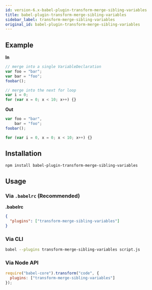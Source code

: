 ```yaml
---
id: version-6.x-babel-plugin-transform-merge-sibling-variables
title: babel-plugin-transform-merge-sibling-variables
sidebar_label: transform-merge-sibling-variables
original_id: babel-plugin-transform-merge-sibling-variables
---
```


## Example

**In**

```javascript
// merge into a single VariableDeclaration
var foo = "bar";
var bar = "foo";
foobar();

// merge into the next for loop
var i = 0;
for (var x = 0; x < 10; x++) {}
```

**Out**

```javascript
var foo = "bar",
    bar = "foo";
foobar();

for (var i = 0, x = 0; x < 10; x++) {}
```

## Installation

```sh
npm install babel-plugin-transform-merge-sibling-variables
```

## Usage

### Via `.babelrc` (Recommended)

**.babelrc**

```json
{
  "plugins": ["transform-merge-sibling-variables"]
}
```

### Via CLI

```sh
babel --plugins transform-merge-sibling-variables script.js
```

### Via Node API

```javascript
require("babel-core").transform("code", {
  plugins: ["transform-merge-sibling-variables"]
});
```


